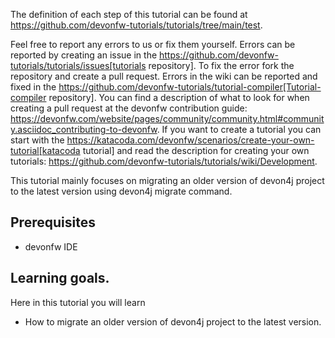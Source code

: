 


The definition of each step of this tutorial can be found at https://github.com/devonfw-tutorials/tutorials/tree/main/test. 

Feel free to report any errors to us or fix them yourself. Errors can be reported by creating an issue in the https://github.com/devonfw-tutorials/tutorials/issues[tutorials repository]. To fix the error fork the repository and create a pull request. Errors in the wiki can be reported and fixed in the https://github.com/devonfw-tutorials/tutorial-compiler[Tutorial-compiler repository].
You can find a description of what to look for when creating a pull request at the devonfw contribution guide: https://devonfw.com/website/pages/community/community.html#community.asciidoc_contributing-to-devonfw. If you want to create a tutorial you can start with the https://katacoda.com/devonfw/scenarios/create-your-own-tutorial[katacoda tutorial] and read the description for creating your own tutorials: https://github.com/devonfw-tutorials/tutorials/wiki/Development.

This tutorial mainly focuses on migrating an older version of devon4j project to the latest version using devon4j migrate command.



## Prerequisites

* devonfw IDE


## Learning goals.
Here in this tutorial you will learn 

* How to migrate an older version of devon4j project to the latest version.
